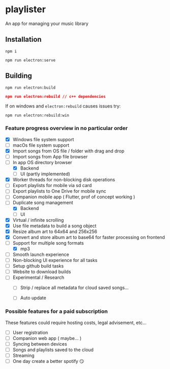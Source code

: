 # playlister

An app for managing your music library

## Installation

``` 
npm i
```

``` 
npm run electron:serve
```

## Building

```
npm run electron:build
```

``` json
npm run electron:rebuild // c++ dependencies
```


If on windows and `electron:rebuild` causes issues try:
```
npm run electron:rebuild:win
```

### Feature progress overview in no particular order

- [x] Windows file system support
- [ ] macOs file system support
- [x] Import songs from OS file / folder with drag and drop
- [ ] Import songs from App file browser
- [ ] In app OS directory browser
  - [x] Backend
  - [ ] UI (partly implemented)
- [x] Worker threads for non-blocking disk operations
- [ ] Export playlists for mobile via sd card
- [ ] Export playlists to One Drive for mobile sync
- [ ] Companion mobile app ( Flutter, prof of concept working )
- [ ] Duplicate song management
  - [x] Backend
  - [ ] UI
- [x] Virtual / infinite scrolling
- [x] Use file metadata to build a song object
- [x] Resize album art to 64x64 and 256x256
- [x] Convert and store album art to base64 for faster processing on frontend
- [ ] Support for multiple song formats
  - [x] mp3
- [ ] Smooth launch experience
- [ ] Non-blocking UI experience for all tasks
- [ ] Setup github build tasks
- [ ] Website to download builds
- [ ] Experimental / Research
  - [ ] Strip / replace all metadata for cloud saved songs...
  - [ ] Auto update
  

### Possible features for a paid subscription 

These features could require hosting costs, legal advisement, etc...

- [ ] User registration
- [ ] Companion web app ( maybe... )
- [ ] Syncing between devices
- [ ] Songs and playlists saved to the cloud
- [ ] Streaming
- [ ] One day create a better spotify 😏